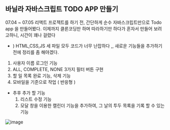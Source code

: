 ## 바닐라 자바스크립트 TODO APP 만들기

07.04 ~ 07.05 
리액트 프로젝트를 하기 전, 간단하게 순수 자바스크립트만으로 Todo app 을 만들어봤다.
이제까지 클론코딩만 하며 따라하기만 하다가 혼자서 만들어 보려고하니, 시간이 꽤나 걸렸다

+ ) HTML,CSS,JS 세 파일 모두 코드가 너무 난잡하다 ,, 새로운 기능들을 추가하기 전에 정리를 좀 해야겠다.

1. 사용자 이름 로그인 기능
2. ALL, COMPLETE, NONE 3가지 필터 버튼 구현
3. 할 일 목록 완료 기능, 삭제 기능
4. 모바일을 기준으로 작업 ( 반응형 )

+ 추후 추가 할 기능
  1. 리스트 수정 기능
  2. 모달 창을 이용한 캘린더 기능을 추가하여, 그 날의 투두 목록을 기록 할 수 있는 기능

![image](https://github.com/Ajungmiiin/VanillaJS-Todo-app/assets/123189571/3f302135-ed72-455f-b1f5-7f3905559d71)
